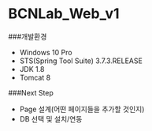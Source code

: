 # BCNLab_Web_v1  

###개발환경  
- Windows 10 Pro
- STS(Spring Tool Suite) 3.7.3.RELEASE
- JDK 1.8
- Tomcat 8

###Next Step  
- Page 설계(어떤 페이지들을 추가할 것인지)
- DB 선택 및 설치/연동
